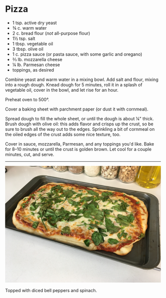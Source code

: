 # Pizza

- 1 tsp. active dry yeast
- ¾ c. warm water
- 2 c. bread flour (*not* all-purpose flour)
- 1½ tsp. salt
- 1 tbsp. vegetable oil
- 3 tbsp. olive oil
- 1 c. pizza sauce (or pasta sauce, with some garlic and oregano)
- ⅔ lb. mozzarella cheese
- ¼ lb. Parmesan cheese
- toppings, as desired

Combine yeast and warm water in a mixing bowl. Add salt and flour, mixing into a
rough dough. Knead dough for 5 minutes, roll it in a splash of vegetable oil,
cover in the bowl, and let rise for an hour.

Preheat oven to 500°.

Cover a baking sheet with parchment paper (or dust it with cornmeal).

Spread dough to fill the whole sheet, or until the dough is about ¼" thick.
Brush dough with olive oil: this adds flavor and crisps up the crust, so be sure
to brush all the way out to the edges. Sprinkling a bit of cornmeal on the oiled
edges of the crust adds some nice texture, too.

Cover in sauce, mozzarella, Parmesan, and any toppings you'd like. Bake for 8–10
minutes or until the crust is golden brown. Let cool for a couple minutes, cut,
and serve.

---

![pizza!](../images/pizza.jpg)

Topped with diced bell peppers and spinach.
